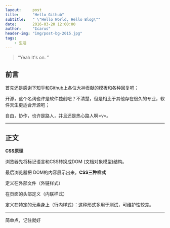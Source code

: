 ```yaml
---
layout:     post
title:      "Hello Github"
subtitle:   " \"Hello World, Hello Blog\""
date:       2016-03-20 12:00:00
author:     "Icarus"
header-img: "img/post-bg-2015.jpg"
tags:
    - 生活
---
```


> “Yeah It's on. ”


## 前言

首先还是感谢下知乎和Github上各位大神贡献的模板和各种回复吧；

开源，这个名词也许是软件独创吧？不清楚，但是相比于其他存在很久的专业，软件天生更适合开源吧；

自由，协作，也许是路人，并且还是热心路人啊=v=。


---

## 正文

**CSS原理**

浏览器先将标记语言和CSS转换成DOM (文档对象模型)结构。 

最后浏览器把 DOM的内容展示出来。**CSS三种样式**

定义在外部文件（外链样式）

在页面的头部定义（内联样式）

定义在特定的元素身上（行内样式）：这种形式多用于测试，可维护性较差。

---
简单点，记住就好